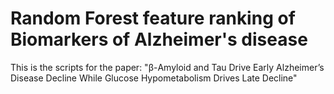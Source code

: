 # Random Forest feature ranking of Biomarkers of Alzheimer's disease 

This is the scripts for the paper: "β-Amyloid and Tau Drive Early Alzheimer’s Disease Decline While Glucose Hypometabolism Drives Late Decline"
